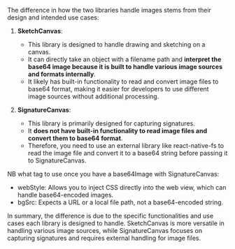 The difference in how the two libraries handle images stems from their design and intended use cases:

1. **SketchCanvas**:
   - This library is designed to handle drawing and sketching on a canvas.
   - It can directly take an object with a filename path and **interpret the base64 image because it is built to handle various image sources and formats internally**.
   - It likely has built-in functionality to read and convert image files to base64 format, making it easier for developers to use different image sources without additional processing.

2. **SignatureCanvas**:
   - This library is primarily designed for capturing signatures.
   - It **does not have built-in functionality to read image files and convert them to base64 format**.
   - Therefore, you need to use an external library like react-native-fs to read the image file and convert it to a base64 string before passing it to SignatureCanvas.

NB what tag to use once you have a base64Image with SignatureCanvas:
- webStyle: Allows you to inject CSS directly into the web view, which can handle base64-encoded images.
- bgSrc: Expects a URL or a local file path, not a base64-encoded string.

In summary, the difference is due to the specific functionalities and use cases each library is designed to handle. SketchCanvas is more versatile in handling various image sources, while SignatureCanvas focuses on capturing signatures and requires external handling for image files.